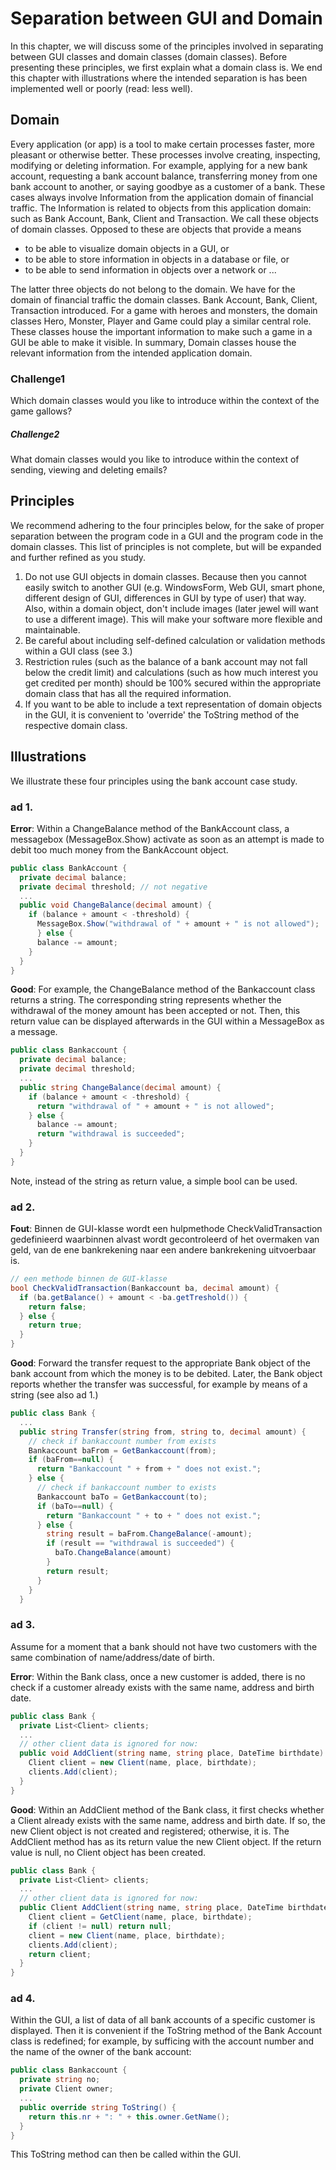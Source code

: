# Separation between GUI and Domain

In this chapter, we will discuss some of the principles involved in separating
between GUI classes and domain classes (domain classes).
Before presenting these principles, we first explain what a domain class is.
We end this chapter with illustrations where the intended separation is
has been implemented well or poorly (read: less well).

## Domain
Every application (or app) is a tool to make certain processes faster,
more pleasant or otherwise better.
These processes involve creating, inspecting,
modifying or deleting information.
For example, applying for a new bank account, requesting a bank account balance, transferring money from one bank account to another, or saying goodbye as a customer of a bank. These cases always involve Information from the application domain of financial traffic. The Information is related to objects from this application domain: such as Bank Account, Bank, Client and Transaction. We call these objects of domain classes. Opposed to these are objects that provide a means
+ to be able to visualize domain objects in a GUI, or
+ to be able to store information in objects in a database or file, or
+ to be able to send information in objects over a network or ...

The latter three objects do not belong to the domain.
We have for the domain of financial traffic the domain classes.
Bank Account, Bank, Client, Transaction introduced.
For a game with heroes and monsters, the
domain classes Hero, Monster, Player and Game could play a similar central role.
These classes house the important information to make such a game in a GUI
be able to make it visible.
In summary, Domain classes house the relevant information from the intended application domain.

### Challenge1
Which domain classes would you like to introduce within the context of the game gallows?

##### Challenge2
What domain classes would you like to introduce within the context of sending, viewing and deleting emails?

## Principles
We recommend adhering to the four principles below, for the sake of proper separation between the program code in a GUI and the program code in the domain classes. This list of principles is not complete, but will be expanded and further refined as you study.
1. Do not use GUI objects in domain classes. Because then you cannot easily switch to another GUI (e.g. WindowsForm, Web GUI, smart phone, different design of GUI, differences in GUI by type of user) that way. Also, within a domain object, don't include images (later jewel will want to use a different image).  This will make your software more flexible and maintainable.
2. Be careful about including self-defined calculation or validation methods within a GUI class (see 3.)
3. Restriction rules (such as the balance of a bank account may not fall below the credit limit) and calculations (such as how much interest you get credited per month) should be 100% secured within the appropriate domain class that has all the required information.
4. If you want to be able to include a text representation of domain objects in the GUI, it is convenient to 'override' the ToString method of the respective domain class.

## Illustrations
We illustrate these four principles using the bank account case study.

### ad 1.
**Error**: Within a ChangeBalance method of the BankAccount class, a messagebox (MessageBox.Show)
activate as soon as an attempt is made to debit too much money from the BankAccount object.

```cs
public class BankAccount {
  private decimal balance;
  private decimal threshold; // not negative
  ...
  public void ChangeBalance(decimal amount) {
    if (balance + amount < -threshold) {
      MessageBox.Show("withdrawal of " + amount + " is not allowed");
      } else {
      balance -= amount;
    }
  }
}
```


**Good**: For example, the ChangeBalance method of the Bankaccount class returns a string. The corresponding string represents whether the withdrawal of the money amount has been accepted or not. Then, this return value can be displayed afterwards in the GUI within a MessageBox as a message.

```cs
public class Bankaccount {
  private decimal balance;
  private decimal threshold;
  ...
  public string ChangeBalance(decimal amount) {
    if (balance + amount < -threshold) {
      return "withdrawal of " + amount + " is not allowed";
    } else {
      balance -= amount;
      return "withdrawal is succeeded";
    }
  }
}
```

Note, instead of the string as return value, a simple bool can be used.
### ad 2.
**Fout**: Binnen de GUI-klasse wordt een hulpmethode CheckValidTransaction gedefinieerd waarbinnen alvast wordt gecontroleerd of het overmaken van geld, van de ene bankrekening naar een andere bankrekening uitvoerbaar is.

```cs
// een methode binnen de GUI-klasse
bool CheckValidTransaction(Bankaccount ba, decimal amount) {
  if (ba.getBalance() + amount < -ba.getTreshold()) {
    return false;
  } else {
    return true;
  }
}
```
**Good**: Forward the transfer request to the appropriate Bank object of the bank account from which the money is to be debited. Later, the Bank object reports whether the transfer was successful, for example by means of a string (see also ad 1.)

```cs
public class Bank {
  ...
  public string Transfer(string from, string to, decimal amount) {
    // check if bankaccount number from exists
    Bankaccount baFrom = GetBankaccount(from);
    if (baFrom==null) {
      return "Bankaccount " + from + " does not exist.";
    } else {
      // check if bankaccount number to exists
      Bankaccount baTo = GetBankaccount(to);
      if (baTo==null) {
        return "Bankaccount " + to + " does not exist.";
      } else {
        string result = baFrom.ChangeBalance(-amount);
        if (result == "withdrawal is succeeded") {
          baTo.ChangeBalance(amount)
        }
        return result;
      }
    }
  }
```


### ad 3.
Assume for a moment that a bank should not have two customers with the same combination of name/address/date of birth.

**Error**: Within the Bank class, once a new customer is added, there is no check if a customer already exists with the same name, address and birth date.

```cs
public class Bank {
  private List<Client> clients;
  ...
  // other client data is ignored for now:
  public void AddClient(string name, string place, DateTime birthdate) {
    Client client = new Client(name, place, birthdate);
    clients.Add(client);
  }
}
```


**Good**: Within an AddClient method of the Bank class, it first checks whether a Client already exists with the same name, address and birth date. If so, the new Client object is not created and registered; otherwise, it is. The AddClient method has as its return value the new Client object. If the return value is null, no Client object has been created.

```cs
public class Bank {
  private List<Client> clients;
  ...
  // other client data is ignored for now:
  public Client AddClient(string name, string place, DateTime birthdate) {
    Client client = GetClient(name, place, birthdate);
    if (client != null) return null;
    client = new Client(name, place, birthdate);
    clients.Add(client);
    return client;
  }
}
```


### ad 4.

Within the GUI, a list of data of all bank accounts of a specific customer is displayed. Then it is convenient if the ToString method of the Bank Account class is redefined; for example, by sufficing with the account number and the name of the owner of the bank account:

```cs
public class Bankaccount {
  private string no;
  private Client owner;
  ...
  public override string ToString() {
    return this.nr + ": " + this.owner.GetName();
  }
}
```

This ToString method can then be called within the GUI.